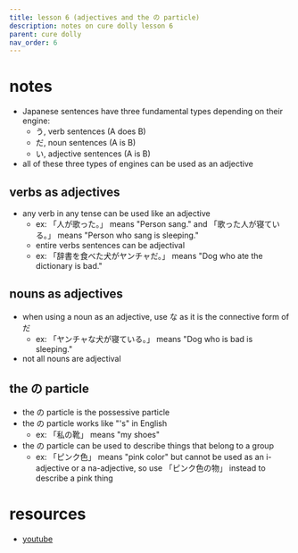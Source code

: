 ```yaml
---
title: lesson 6 (adjectives and the の particle)
description: notes on cure dolly lesson 6
parent: cure dolly
nav_order: 6
---
```

# notes
- Japanese sentences have three fundamental types depending on their engine:
	- う, verb sentences (A does B)
	- だ, noun sentences (A is B)
	- い, adjective sentences (A is B)
- all of these three types of engines can be used as an adjective
## verbs as adjectives
- any verb in any tense can be used like an adjective
	- ex: 「人が歌った。」 means "Person sang." and 「歌った人が寝ている。」 means "Person who sang is sleeping."
	- entire verbs sentences can be adjectival
	- ex: 「辞書を食べた犬がヤンチャだ。」 means "Dog who ate the dictionary is bad."
## nouns as adjectives
- when using a noun as an adjective, use な as it is the connective form of だ
	- ex: 「ヤンチャな犬が寝ている。」 means "Dog who is bad is sleeping."
- not all nouns are adjectival
## the の particle
- the の particle is the possessive particle
- the の particle works like "'s" in English
	- ex: 「私の靴」 means "my shoes"
- the の particle can be used to describe things that belong to a group
	- ex: 「ピンク色」 means "pink color" but cannot be used as an i-adjective or a na-adjective, so use 「ピンク色の物」 instead to describe a pink thing
# resources
- [youtube](https://www.youtube.com/watch?v=iyVZlaEqU24)